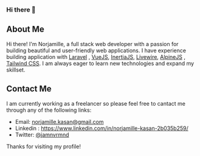 ### Hi there 👋


## About Me

Hi there! I'm Norjamille, a full stack web developer with a passion for building beautiful and user-friendly web applications. I have experience building application with [Laravel](https://laravel.com/) , [VueJS](https://vuejs.org/), [InertiaJS](https://inertiajs.com/), [Livewire](https://laravel-livewire.com/), [AlpineJS](https://alpinejs.dev/) , [Tailwind CSS](https://tailwindcss.com/). I am always eager to learn new technologies and expand my skillset.


## Contact Me

I am currently working as a freelancer so please feel free to cantact me through any of the following links:

- Email: norjamille.kasan@gmail.com
- Linkedin : https://www.linkedin.com/in/norjamille-kasan-2b035b259/
- Twitter: [@jamnvrmnd](https://twitter.com/jamnvrmnd)

Thanks for visiting my profile!
